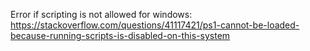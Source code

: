 

Error if scripting is not allowed for windows: https://stackoverflow.com/questions/41117421/ps1-cannot-be-loaded-because-running-scripts-is-disabled-on-this-system
